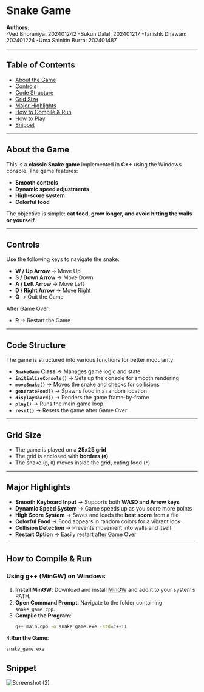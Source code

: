 #  Snake Game

**Authors:**  
-Ved Bhoraniya: 202401242
-Sukun Dalal: 202401217
-Tanishk Dhawan: 202401224
-Uma Sainitin Burra: 202401487

---

##  Table of Contents

- [About the Game](#about-the-game)
- [Controls](#controls)
- [Code Structure](#code-structure)
- [Grid Size](#grid-size)
- [Major Highlights](#major-highlights)
- [How to Compile & Run](#how-to-compile--run)
- [How to Play](#how-to-play)
- [Snippet](#snippet)

---

## About the Game

This is a **classic Snake game** implemented in **C++** using the Windows console. The game features:

- **Smooth controls**
- **Dynamic speed adjustments**
- **High-score system**
- **Colorful food**

The objective is simple: **eat food, grow longer, and avoid hitting the walls or yourself**.

---

##  Controls

Use the following keys to navigate the snake:

- **W / Up Arrow** → Move Up
- **S / Down Arrow** → Move Down
- **A / Left Arrow** → Move Left
- **D / Right Arrow** → Move Right
- **Q** → Quit the Game

After Game Over:
- **R** → Restart the Game

---

## Code Structure

The game is structured into various functions for better modularity:

- **`SnakeGame` Class** → Manages game logic and state
- **`initializeConsole()`** → Sets up the console for smooth rendering
- **`moveSnake()`** → Moves the snake and checks for collisions
- **`generateFood()`** → Spawns food in a random location
- **`displayBoard()`** → Renders the game frame-by-frame
- **`play()`** → Runs the main game loop
- **`reset()`** → Resets the game after Game Over

---

##  Grid Size

- The game is played on a **25x25 grid**
- The grid is enclosed with **borders (`#`)**
- The snake (`@`, `O`) moves inside the grid, eating food (`*`)

---

##  Major Highlights

- **Smooth Keyboard Input** → Supports both **WASD and Arrow keys**
- **Dynamic Speed System** → Game speeds up as you score more points
- **High Score System** → Saves and loads the **best score** from a file
- **Colorful Food** → Food appears in random colors for a vibrant look
- **Collision Detection** → Prevents movement into walls and itself
- **Restart Option** → Easily restart after Game Over

---

##  How to Compile & Run

### **Using g++ (MinGW) on Windows**

1. **Install MinGW**: Download and install [MinGW](http://www.mingw.org/) and add it to your system’s PATH.
2. **Open Command Prompt**: Navigate to the folder containing `snake_game.cpp`.
3. **Compile the Program**:
   ```bash
   g++ main.cpp -o snake_game.exe -std=c++11
   
4.**Run the Game**:
   ```bash
   snake_game.exe
```



## Snippet

![Screenshot (2)](https://github.com/user-attachments/assets/a06d45d3-c646-4ff9-a6e4-a9ac94babf40)

